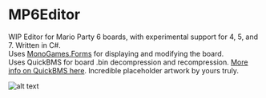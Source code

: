 # MP6Editor
WIP Editor for Mario Party 6 boards, with experimental support for 4, 5, and 7. Written in C#.\
Uses [MonoGames.Forms](https://github.com/sqrMin1/MonoGame.Forms) for displaying and modifying the board.\
Uses QuickBMS for board .bin decompression and recompression. [More info on QuickBMS here](https://aluigi.altervista.org/quickbms.htm).
Incredible placeholder artwork by yours truly.

![alt text](https://i.imgur.com/iQWem1s.png "Program preview")
